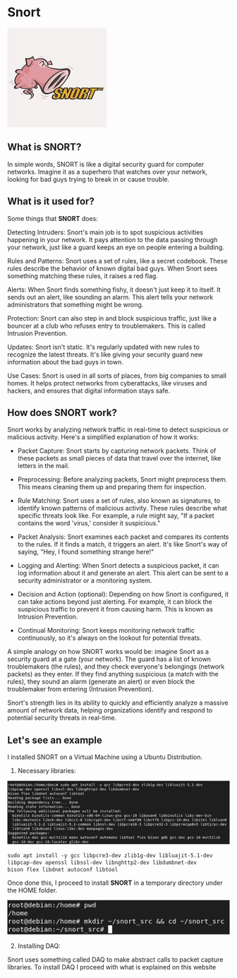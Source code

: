 # Snort

![snort1.jpg](imgs/snort1.jpg)

## What is SNORT?  

In simple words, SNORT is like a digital security guard for computer networks. Imagine it as a superhero that watches over your network, looking for bad guys trying to break in or cause trouble.

## What is it used for?

Some things that <b>SNORT</b> does:

Detecting Intruders: Snort's main job is to spot suspicious activities happening in your network. It pays attention to the data passing through your network, just like a guard keeps an eye on people entering a building.

Rules and Patterns: Snort uses a set of rules, like a secret codebook. These rules describe the behavior of known digital bad guys. When Snort sees something matching these rules, it raises a red flag.

Alerts: When Snort finds something fishy, it doesn't just keep it to itself. It sends out an alert, like sounding an alarm. This alert tells your network administrators that something might be wrong.

Protection: Snort can also step in and block suspicious traffic, just like a bouncer at a club who refuses entry to troublemakers. This is called Intrusion Prevention.

Updates: Snort isn't static. It's regularly updated with new rules to recognize the latest threats. It's like giving your security guard new information about the bad guys in town.

Use Cases: Snort is used in all sorts of places, from big companies to small homes. It helps protect networks from cyberattacks, like viruses and hackers, and ensures that digital information stays safe.

## How does SNORT work?  

Snort works by analyzing network traffic in real-time to detect suspicious or malicious activity. Here's a simplified explanation of how it works:

- Packet Capture: Snort starts by capturing network packets. Think of these packets as small pieces of data that travel over the internet, like letters in the mail.

- Preprocessing: Before analyzing packets, Snort might preprocess them. This means cleaning them up and preparing them for inspection.

- Rule Matching: Snort uses a set of rules, also known as signatures, to identify known patterns of malicious activity. These rules describe what specific threats look like. For example, a rule might say, "If a packet contains the word 'virus,' consider it suspicious."

- Packet Analysis: Snort examines each packet and compares its contents to the rules. If it finds a match, it triggers an alert. It's like Snort's way of saying, "Hey, I found something strange here!"

- Logging and Alerting: When Snort detects a suspicious packet, it can log information about it and generate an alert. This alert can be sent to a security administrator or a monitoring system.

- Decision and Action (optional): Depending on how Snort is configured, it can take actions beyond just alerting. For example, it can block the suspicious traffic to prevent it from causing harm. This is known as Intrusion Prevention.

- Continual Monitoring: Snort keeps monitoring network traffic continuously, so it's always on the lookout for potential threats.

A simple analogy on how SNORT works would be: imagine Snort as a security guard at a gate (your network). The guard has a list of known troublemakers (the rules), and they check everyone's belongings (network packets) as they enter. If they find anything suspicious (a match with the rules), they sound an alarm (generate an alert) or even block the troublemaker from entering (Intrusion Prevention).

Snort's strength lies in its ability to quickly and efficiently analyze a massive amount of network data, helping organizations identify and respond to potential security threats in real-time.

## Let's see an example

I installed SNORT on a Virtual Machine using a Ubuntu Distribution.

1) Necessary libraries:

![snort2.png](imgs/snort2.png)

```
sudo apt install -y gcc libpcre3-dev zlib1g-dev libluajit-5.1-dev libpcap-dev openssl libssl-dev libnghttp2-dev libdumbnet-dev
bison flex libdnet autoconf libtool
```
Once done this, I proceed to install <b>SNORT</b> in a temporary directory under the HOME folder.

![snort3.png](imgs/snort3.png)

2) Installing DAQ:
   
Snort uses something called DAQ to make abstract calls to packet capture libraries. To install DAQ I proceed with what is explained on this website 

